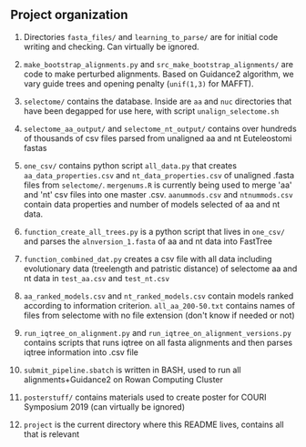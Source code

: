 ## Project organization

1. Directories `fasta_files/` and `learning_to_parse/` are for initial code writing and checking. Can virtually be ignored.

2. `make_bootstrap_alignments.py` and `src_make_bootstrap_alignments/` are code to make perturbed alignments. Based on Guidance2 algorithm, we vary guide trees and opening penalty (`unif(1,3)` for MAFFT).

3. `selectome/` contains the database. Inside are `aa` and `nuc` directories that have been degapped for use here, with script `unalign_selectome.sh`

4. `selectome_aa_output/` and `selectome_nt_output/` contains over hundreds of thousands of csv files parsed from unaligned aa and nt Euteleostomi fastas 

5. `one_csv/` contains python script `all_data.py` that creates `aa_data_properties.csv` and `nt_data_properties.csv` of unaligned .fasta files from `selectome/`. `mergenums.R` is currently being used to merge 'aa' and 'nt' csv files into one master .csv. `aanummods.csv` and `ntnummods.csv` contain data properties and number of models selected of aa and nt data.

6. `function_create_all_trees.py` is a python script that lives in `one_csv/` and parses the `alnversion_1.fasta` of aa and nt data into FastTree

7. `function_combined_dat.py` creates a csv file with all data including evolutionary data (treelength and patristic distance) of selectome aa and nt data in `test_aa.csv` and `test_nt.csv`

8. `aa_ranked_models.csv` and `nt_ranked_models.csv` contain models ranked according to information criterion. `all_aa_200-50.txt` contains names of files from selectome with no file extension (don't know if needed or not)

9. `run_iqtree_on_alignment.py` and `run_iqtree_on_alignment_versions.py` contains scripts that runs iqtree on all fasta alignments and then parses iqtree information into .csv file

10. `submit_pipeline.sbatch` is written in BASH, used to run all alignments+Guidance2 on Rowan Computing Cluster  

11. `posterstuff/` contains materials used to create poster for COURI Symposium 2019 (can virtually be ignored)

12. `project` is the current directory where this README lives, contains all that is relevant

